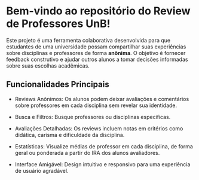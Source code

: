 # Bem-vindo ao repositório do Review de Professores UnB!

Este projeto é uma ferramenta colaborativa desenvolvida para que estudantes de uma universidade possam 
compartilhar suas experiências sobre disciplinas e professores de forma **anônima**. O objetivo é fornecer 
feedback construtivo e ajudar outros alunos a tomar decisões informadas sobre suas escolhas acadêmicas.

## Funcionalidades Principais
- Reviews Anônimos: Os alunos podem deixar avaliações e comentários sobre professores em cada disciplina sem revelar sua identidade.

- Busca e Filtros: Busque professores ou disciplinas específicas.

- Avaliações Detalhadas: Os reviews incluem notas em critérios como didática, carisma e dificuldade da disciplina.

- Estatísticas: Visualize médias de professor em cada disciplina, de forma geral ou ponderada a partir do IRA dos alunos avaliadores.

- Interface Amigável: Design intuitivo e responsivo para uma experiência de usuário agradável.
